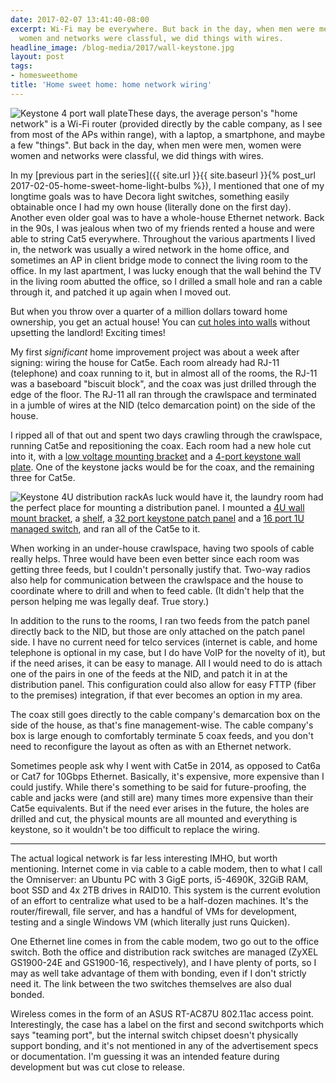 ```yaml
---
date: 2017-02-07 13:41:40-08:00
excerpt: Wi-Fi may be everywhere. But back in the day, when men were men, women were
  women and networks were classful, we did things with wires.
headline_image: /blog-media/2017/wall-keystone.jpg
layout: post
tags:
- homesweethome
title: 'Home sweet home: home network wiring'
---
```

<img src="{{ site.url }}{{ site.baseurl }}/blog-media/2017/wall-keystone.jpg" alt="Keystone 4 port wall plate" class="img-responsive img-md img-rounded pull-right">These days, the average person's "home network" is a Wi-Fi router (provided directly by the cable company, as I see from most of the APs within range), with a laptop, a smartphone, and maybe a few "things".
But back in the day, when men were men, women were women and networks were classful, we did things with wires.

In my [previous part in the series]({{ site.url }}{{ site.baseurl }}{% post_url 2017-02-05-home-sweet-home-light-bulbs %}), I mentioned that one of my longtime goals was to have Decora light switches, something easily obtainable once I had my own house (literally done on the first day).  Another even older goal was to have a whole-house Ethernet network.  Back in the 90s, I was jealous when two of my friends rented a house and were able to string Cat5 everywhere.  Throughout the various apartments I lived in, the network was usually a wired network in the home office, and sometimes an AP in client bridge mode to connect the living room to the office.  In my last apartment, I was lucky enough that the wall behind the TV in the living room abutted the office, so I drilled a small hole and ran a cable through it, and patched it up again when I moved out.

But when you throw over a quarter of a million dollars toward home ownership, you get an actual house!  You can [cut holes into walls](https://xkcd.com/905/) without upsetting the landlord!  Exciting times!

My first *significant* home improvement project was about a week after signing: wiring the house for Cat5e.  Each room already had RJ-11 (telephone) and coax running to it, but in almost all of the rooms, the RJ-11 was a baseboard "biscuit block", and the coax was just drilled through the edge of the floor.  The RJ-11 all ran through the crawlspace and terminated in a jumble of wires at the NID (telco demarcation point) on the side of the house.

I ripped all of that out and spent two days crawling through the crawlspace, running Cat5e and repositioning the coax.  Each room had a new hole cut into it, with a [low voltage mounting bracket](https://www.monoprice.com/product?p_id=7013) and a [4-port keystone wall plate](https://www.monoprice.com/product?p_id=6731).  One of the keystone jacks would be for the coax, and the remaining three for Cat5e.

<img src="{{ site.url }}{{ site.baseurl }}/blog-media/2017/distribution-rack.jpg" alt="Keystone 4U distribution rack" class="img-responsive img-md img-rounded pull-right">As luck would have it, the laundry room had the perfect place for mounting a distribution panel.  I mounted a [4U wall mount bracket](https://www.monoprice.com/Product?p_id=8627), a [shelf](https://www.monoprice.com/product?p_id=8631), a [32 port keystone patch panel](https://www.amazon.com/gp/product/B0002J1NDC) and a [16 port 1U managed switch](https://www.amazon.com/ZyXEL-16-Port-Gigabit-Ethernet-Managed/dp/B00H1OM0BA), and ran all of the Cat5e to it.

When working in an under-house crawlspace, having two spools of cable really helps.  Three would have been even better since each room was getting three feeds, but I couldn't personally justify that.  Two-way radios also help for communication between the crawlspace and the house to coordinate where to drill and when to feed cable.  (It didn't help that the person helping me was legally deaf.  True story.)

In addition to the runs to the rooms, I ran two feeds from the patch panel directly back to the NID, but those are only attached on the patch panel side.  I have no current need for telco services (internet is cable, and home telephone is optional in my case, but I do have VoIP for the novelty of it), but if the need arises, it can be easy to manage.  All I would need to do is attach one of the pairs in one of the feeds at the NID, and patch it in at the distribution panel.  This configuration could also allow for easy FTTP (fiber to the premises) integration, if that ever becomes an option in my area.

The coax still goes directly to the cable company's demarcation box on the side of the house, as that's fine management-wise.  The cable company's box is large enough to comfortably terminate 5 coax feeds, and you don't need to reconfigure the layout as often as with an Ethernet network.

Sometimes people ask why I went with Cat5e in 2014, as opposed to Cat6a or Cat7 for 10Gbps Ethernet.  Basically, it's expensive, more expensive than I could justify.  While there's something to be said for future-proofing, the cable and jacks were (and still are) many times more expensive than their Cat5e equivalents.  But if the need ever arises in the future, the holes are drilled and cut, the physical mounts are all mounted and everything is keystone, so it wouldn't be too difficult to replace the wiring.

---

The actual logical network is far less interesting IMHO, but worth mentioning.  Internet come in via cable to a cable modem, then to what I call the Omniserver: an Ubuntu PC with 3 GigE ports, i5-4690K, 32GiB RAM, boot SSD and 4x 2TB drives in RAID10.  This system is the current evolution of an effort to centralize what used to be a half-dozen machines.  It's the router/firewall, file server, and has a handful of VMs for development, testing and a single Windows VM (which literally just runs Quicken).

One Ethernet line comes in from the cable modem, two go out to the office switch.  Both the office and distribution rack switches are managed (ZyXEL GS1900-24E and GS1900-16, respectively), and I have plenty of ports, so I may as well take advantage of them with bonding, even if I don't strictly need it.  The link between the two switches themselves are also dual bonded.

Wireless comes in the form of an ASUS RT-AC87U 802.11ac access point.  Interestingly, the case has a label on the first and second switchports which says "teaming port", but the internal switch chipset doesn't physically support bonding, and it's not mentioned in any of the advertisement specs or documentation.  I'm guessing it was an intended feature during development but was cut close to release.
